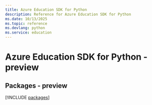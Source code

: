 ```yaml
---
title: Azure Education SDK for Python
description: Reference for Azure Education SDK for Python
ms.date: 10/13/2025
ms.topic: reference
ms.devlang: python
ms.service: education
---
```

# Azure Education SDK for Python - preview
## Packages - preview
[!INCLUDE [packages](education-index.md)]